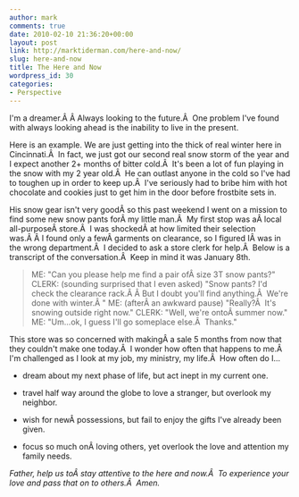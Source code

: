 ```yaml
---
author: mark
comments: true
date: 2010-02-10 21:36:20+00:00
layout: post
link: http://marktiderman.com/here-and-now/
slug: here-and-now
title: The Here and Now
wordpress_id: 30
categories:
- Perspective
---
```


I'm a dreamer.Â Â Always looking to the future.Â  One problem I've found with always looking ahead is the inability to live in the present.

Here is an example.
We are just getting into the thick of real winter here in Cincinnati.Â  In fact, we just got our second real snow storm of the year and I expect another 2+ months of bitter cold.Â  It's been a lot of fun playing in the snow with my 2 year old.Â  He can outlast anyone in the cold so I've had to toughen up in order to keep up.Â  I've seriously had to bribe him with hot chocolate and cookies just to get him in the door before frostbite sets in.

His snow gear isn't very goodÂ so this past weekend I went on a mission to find some new snow pants forÂ my little man.Â  My first stop was aÂ local all-purposeÂ store.Â  I was shockedÂ at how limited their selection was.Â Â I found only a fewÂ garments on clearance, so I figured IÂ was in the wrong department.Â  I decided to ask a store clerk for help.Â  Below is a transcript of the conversation.Â  Keep in mind it was January 8th.


<blockquote>ME: "Can you please help me find a pair ofÂ size 3T snow pants?"
CLERK: (sounding surprised that I even asked) "Snow pants? I'd check the clearance rack.Â Â But I doubt you'll find anything.Â  We're done with winter.Â "
ME: (afterÂ an awkward pause) "Really?Â  It's snowing outside right now."
CLERK: "Well, we're ontoÂ summer now."
ME: "Um...ok, I guess I'll go someplace else.Â  Thanks."</blockquote>


This store was so concerned with makingÂ a sale 5 months from now that they couldn't make one today.Â  I wonder how often that happens to me.Â  I'm challenged as I look at my job, my ministry, my life.Â  How often do I...



	
  * dream about my next phase of life, but act inept in my current one.

	
  * travel half way around the globe to love a stranger, but overlook my neighbor.

	
  * wish for newÂ possessions, but fail to enjoy the gifts I've already been given.

	
  * focus so much onÂ loving others, yet overlook the love and attention my family needs.


_Father, help us toÂ stay attentive to the here and now.Â  To experience your love and pass that on to others.Â  Amen._
